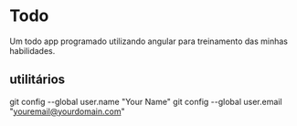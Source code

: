 # Todo
Um todo app programado utilizando angular para treinamento das minhas habilidades.

## utilitários
git config --global user.name "Your Name"
git config --global user.email "youremail@yourdomain.com"